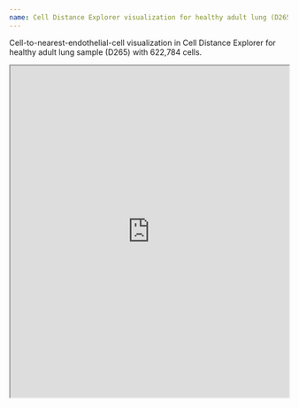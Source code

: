```yaml
---
name: Cell Distance Explorer visualization for healthy adult lung (D265)
---
```

  
Cell-to-nearest-endothelial-cell visualization in Cell Distance Explorer for healthy adult lung sample (D265) with 622,784 cells.


<iframe src="https://cns-iu.github.io/hra-construction-usage-supporting-information/visualizations/D265.html" width="100%" height="600px"></iframe>
